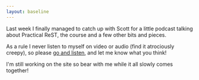 ```yaml
---
layout: baseline
---
```

Last week I finally managed to catch up with Scott for a little podcast talking about Practical ReST, the course and a
few other bits and pieces.

As a rule I never listen to myself on video or audio (find it atrociously creepy), so please [go and listen][1], and let
me know what you think!

I'm still working on the site so bear with me while it all slowly comes together!

[1]: http://www.hanselminutes.com/366/practical-rest-with-sebastien-lambla